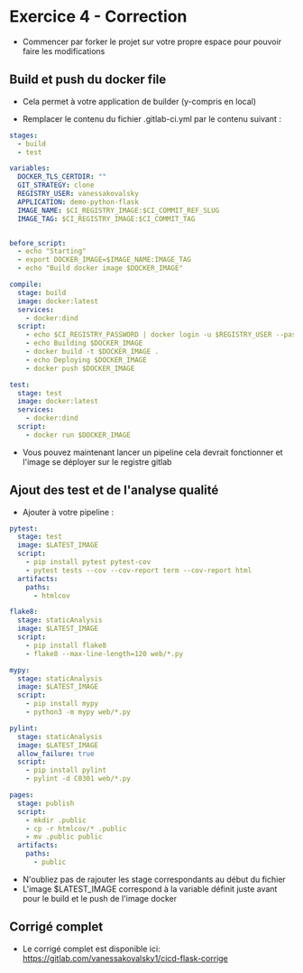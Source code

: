 # Exercice 4 - Correction

* Commencer par forker le projet sur votre propre espace pour pouvoir faire les modifications

## Build et push du docker file


* Cela permet à votre application de builder (y-compris en local)

* Remplacer le contenu du fichier .gitlab-ci.yml par le contenu suivant : 
```yaml
stages:
  - build
  - test

variables:
  DOCKER_TLS_CERTDIR: ""
  GIT_STRATEGY: clone
  REGISTRY_USER: vanessakovalsky
  APPLICATION: demo-python-flask
  IMAGE_NAME: $CI_REGISTRY_IMAGE:$CI_COMMIT_REF_SLUG
  IMAGE_TAG: $CI_REGISTRY_IMAGE:$CI_COMMIT_TAG


before_script:
  - echo "Starting"
  - export DOCKER_IMAGE=$IMAGE_NAME:IMAGE_TAG
  - echo "Build docker image $DOCKER_IMAGE"

compile:
  stage: build
  image: docker:latest
  services: 
    - docker:dind
  script:
    - echo $CI_REGISTRY_PASSWORD | docker login -u $REGISTRY_USER --password-stdin
    - echo Building $DOCKER_IMAGE
    - docker build -t $DOCKER_IMAGE .
    - echo Deploying $DOCKER_IMAGE
    - docker push $DOCKER_IMAGE

test: 
  stage: test
  image: docker:latest
  services: 
    - docker:dind
  script:
    - docker run $DOCKER_IMAGE
```

* Vous pouvez maintenant lancer un pipeline cela devrait fonctionner et l'image se déployer sur le registre gitlab

## Ajout des test et de l'analyse qualité

* Ajouter à votre pipeline :
```yaml
pytest:
  stage: test
  image: $LATEST_IMAGE
  script:
    - pip install pytest pytest-cov
    - pytest tests --cov --cov-report term --cov-report html
  artifacts:
    paths:
      - htmlcov

flake8:
  stage: staticAnalysis
  image: $LATEST_IMAGE
  script:
    - pip install flake8
    - flake8 --max-line-length=120 web/*.py

mypy:
  stage: staticAnalysis
  image: $LATEST_IMAGE
  script:
    - pip install mypy
    - python3 -m mypy web/*.py

pylint:
  stage: staticAnalysis
  image: $LATEST_IMAGE
  allow_failure: true
  script:
    - pip install pylint
    - pylint -d C0301 web/*.py

pages:
  stage: publish
  script:
    - mkdir .public
    - cp -r htmlcov/* .public
    - mv .public public
  artifacts:
    paths:
      - public
```
* N'oubliez pas de rajouter les stage correspondants au début du fichier
* L'image $LATEST_IMAGE correspond à la variable définit juste avant pour le build et le push de l'image docker

## Corrigé complet

* Le corrigé complet est disponible ici: https://gitlab.com/vanessakovalsky1/cicd-flask-corrige
